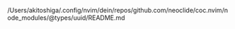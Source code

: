/Users/akitoshiga/.config/nvim/dein/repos/github.com/neoclide/coc.nvim/node_modules/@types/uuid/README.md